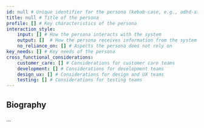 ```yaml
---
id: null # Unique identifier for the persona (kebab-case, e.g., adhd-attention)
title: null # Title of the persona
profile: [] # Key characteristics of the persona
interaction_style:
    input: [] # How the persona interacts with the system
    output: []  # How the persona receives information from the system
    no_reliance_on: [] # Aspects the persona does not rely on
key_needs: [] # Key needs of the persona
cross_functional_considerations:
    customer_care: [] # Considerations for customer care teams
    development: [] # Considerations for development teams
    design_ux: [] # Considerations for design and UX teams
    testing: [] # Considerations for testing teams
---
```


## Biography
...